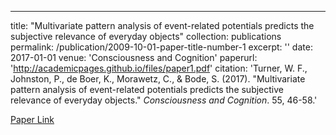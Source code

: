 ---
title: "Multivariate pattern analysis of event-related potentials predicts the subjective relevance of everyday objects"
collection: publications
permalink: /publication/2009-10-01-paper-title-number-1
excerpt: ''
date: 2017-01-01
venue: 'Consciousness and Cognition'
paperurl: 'http://academicpages.github.io/files/paper1.pdf'
citation: 'Turner, W. F., Johnston, P., de Boer, K., Morawetz, C., & Bode, S. (2017). &quot;Multivariate pattern analysis of event-related potentials predicts the subjective relevance of everyday objects.&quot; <i>Consciousness and Cognition</i>. 55, 46-58.'

[Paper Link](https://www.sciencedirect.com/science/article/pii/S1053810017300417)
